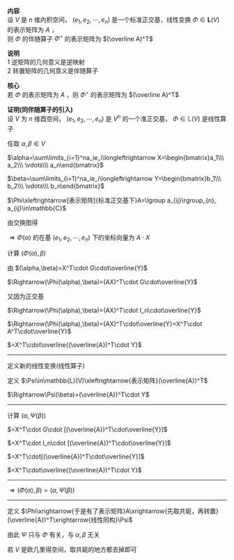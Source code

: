 **内容**  
设 $V$ 是 $n$ 维内积空间， $(e_1,e_2,\cdots,e_n)$ 是一个标准正交基，线性变换 $\Phi\in\mathbf{L}(V)$ 的表示矩阵为 $A$ ，  
则 $\Phi$ 的伴随算子 $\Phi^\star$ 的表示矩阵为 $(\overline A)^T$  
  
**说明**  
1 逆矩阵的几何意义是逆映射  
2 转置矩阵的几何意义是伴随算子  
  
**核心**  
若 $\Phi$ 的表示矩阵为 $A$ ，则 $\Phi^\star$ 的表示矩阵为 $(\overline A)^T$  
  
**证明(同伴随算子的引入)**  
设 $V$ 为 $n$ 维酉空间， $(e_1,e_2,\cdots,e_n)$ 是 $V^n$ 的一个准正交基， $\Phi\in\mathbb{L}(V)$ 是线性算子  
  
任取 $\alpha,\beta\in V$  
  
 $\alpha=\sum\limits_{i=1}^na_ie_i\longleftrightarrow X=\begin{bmatrix}a_1\\\ a_2\\\ \vdots\\\ a_n\end{bmatrix}$  
  
 $\beta=\sum\limits_{i=1}^na_ie_i\longleftrightarrow Y=\begin{bmatrix}b_1\\\ b_2\\\ \vdots\\\ b_n\end{bmatrix}$  
  
 $\Phi\xleftrightarrow[表示矩阵]{标准正交基下}A=\lgroup a_{ij}\rgroup_{n}, a_{ij}\in\mathbb{C}$  
  
由交换图得  
  
 $\Rightarrow\Phi(\alpha)$ 的在基 $(e_1,e_2,\cdots,e_n)$ 下的坐标向量为 $A\cdot X$  
  
计算 $(\Phi(\alpha),\beta)$  
  
由 $(\alpha,\beta)=X^T\cdot G\cdot\overline{Y}$  
  
 $\Rightarrow(\Phi(\alpha),\beta)=(AX)^T\cdot G\cdot\overline{Y}$  
  
又因为正交基  
  
 $\Rightarrow(\Phi(\alpha),\beta)=(AX)^T\cdot I_n\cdot\overline{Y}$  
  
 $\Rightarrow(\Phi(\alpha),\beta)=(AX)^T\cdot\overline{Y}=X^T\cdot A^T\cdot\overline{Y}$  
  
 $=X^T\cdot\overline{(\overline{A})^T\cdot Y}$  
  
---  
  
定义新的线性变换(线性算子)  
  
定义 $\Psi\in\mathbb{L}(V)\xleftrightarrow{表示矩阵}(\overline{A})^T$  
  
 $\Rightarrow\Psi(\beta)=(\overline{A})^T\cdot Y$  
  
---  
  
计算 $(\alpha,\Psi(\beta))$  
  
 $=X^T\cdot G\cdot [(\overline{A})^T\cdot\overline{Y}]$  
  
 $=X^T\cdot I_n\cdot [(\overline{A})^T\cdot\overline{Y}]$  
  
 $=X^T\cdot[(\overline{A})^T\cdot\overline{Y}]$  
  
 $=X^T\cdot\overline{(\overline{A})^T\cdot Y}$  
  
---  
  
 $\Rightarrow(\Phi(\alpha),\beta)=(\alpha,\Psi(\beta))$  
  
---  
  
定义 $\Phi\xrightarrow{于是有了表示矩阵}A\xrightarrow{先取共轭，再转置}(\overline{A})^T\xrightarrow{线性同构}\Psi$  
  
由此 $\Psi$ 只与 $\Phi$ 有关，与 $\alpha,\beta$ 无关  
  
若 $V$ 是欧几里得空间，取共轭的地方都去掉即可  
